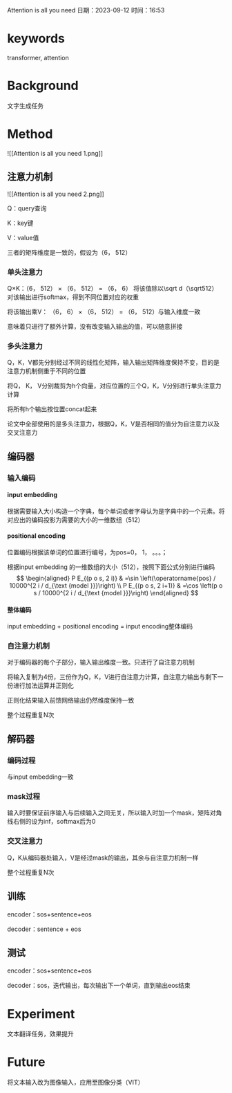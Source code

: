 
 Attention is all you need
日期：2023-09-12  时间：16:53

# keywords

transformer, attention

# Background

文字生成任务

# Method

![[Attention is all you need 1.png]]


## 注意力机制

![[Attention is all you need 2.png]]


Q：query查询

K：key键

V：value值

三者的矩阵维度是一致的，假设为（6， 512）

### 单头注意力

Q×K：（6， 512） × （6， 512） = （6， 6）
将该值除以\sqrt d（\sqrt512）
对该输出进行softmax，得到不同位置对应的权重

将该输出乘V： （6， 6） × （6， 512） = （6， 512）与输入维度一致

意味着只进行了额外计算，没有改变输入输出的值，可以随意拼接

### 多头注意力

Q，K，V都先分别经过不同的线性化矩阵，输入输出矩阵维度保持不变，目的是注意力机制侧重于不同的位置

将Q， K， V分别裁剪为h个向量，对应位置的三个Q，K，V分别进行单头注意力计算

将所有h个输出按位置concat起来

论文中全部使用的是多头注意力，根据Q，K，V是否相同的值分为自注意力以及交叉注意力

## 编码器

###  输入编码

#### input embedding

根据需要输入大小构造一个字典，每个单词或者字母认为是字典中的一个元素。将对应出的编码投影为需要的大小的一维数组（512）

#### positional encoding

位置编码根据该单词的位置进行编号，为pos=0， 1， 。。。；

根据input embedding 的一维数组的大小（512），按照下面公式分别进行编码
$$
\begin{aligned}
P E_{(p o s, 2 i)} & =\sin \left(\operatorname{pos} / 10000^{2 i / d_{\text {model }}}\right) \\
P E_{(p o s, 2 i+1)} & =\cos \left(p o s / 10000^{2 i / d_{\text {model }}}\right)
\end{aligned}
 $$

#### 整体编码

input embedding + positional encoding = input encoding整体编码

### 自注意力机制

对于编码器的每个子部分，输入输出维度一致。只进行了自注意力机制

将输入复制为4份，三份作为Q，K，V进行自注意力计算，自注意力输出与剩下一份进行加法运算并正则化

正则化结果输入前馈网络输出仍然维度保持一致

整个过程重复N次

## 解码器

### 编码过程

与input embedding一致

### mask过程

输入时要保证前序输入与后续输入之间无关，所以输入时加一个mask，矩阵对角线右侧的设为inf，softmax后为0

### 交叉注意力

Q，K从编码器处输入，V是经过mask的输出，其余与自注意力机制一样

整个过程重复N次

## 训练

encoder：sos+sentence+eos

decoder：sentence + eos

## 测试

encoder：sos+sentence+eos

decoder：sos，迭代输出，每次输出下一个单词，直到输出eos结束

# Experiment

文本翻译任务，效果提升
# Future

将文本输入改为图像输入，应用至图像分类（VIT）
